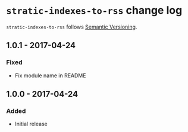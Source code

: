 # `stratic-indexes-to-rss` change log

`stratic-indexes-to-rss` follows [Semantic Versioning][1].

## 1.0.1 - 2017-04-24

### Fixed

* Fix module name in README

## 1.0.0 - 2017-04-24

### Added

* Initial release

 [1]: http://semver.org/
